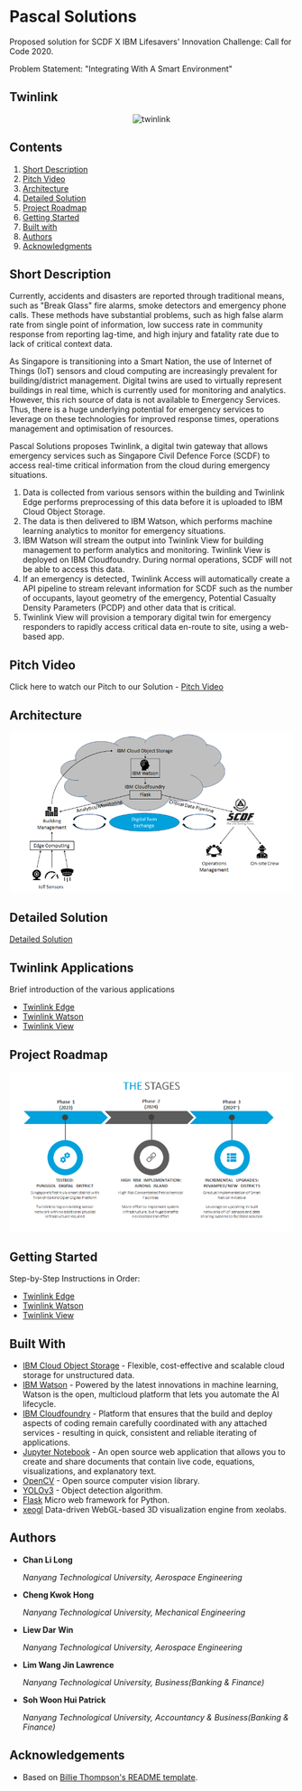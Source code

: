 # Pascal Solutions
Proposed solution for SCDF X IBM Lifesavers' Innovation Challenge: Call for Code 2020.

Problem Statement: "Integrating With A Smart Environment"

## Twinlink
<p align="center">
<img src="https://i.imgur.com/mO5PdcB.png" height="200" alt="twinlink">
</p>

## Contents

1. [Short Description](#short-description)
1. [Pitch Video](#pitch-video)
1. [Architecture](#architecture)
1. [Detailed Solution](#detailed-solution)
1. [Project Roadmap](#Project-Roadmap)
1. [Getting Started](#getting-started)
1. [Built with](#built-with)
1. [Authors](#authors)
1. [Acknowledgments](#acknowledgments)


## Short Description

Currently, accidents and disasters are reported through traditional means, such as "Break Glass" fire alarms, smoke detectors and emergency phone calls. These methods have substantial problems, such as high false alarm rate from single point of information, low success rate in community response from reporting lag-time, and high injury and fatality rate due to lack of critical context data.

As Singapore is transitioning into a Smart Nation, the use of Internet of Things (IoT) sensors and cloud computing are increasingly prevalent for building/district management. Digital twins are used to virtually represent buildings in real time, which is currently used for monitoring and analytics. However, this rich source of data is not available to Emergency Services. Thus, there is a huge underlying potential for emergency services to leverage on these technologies for improved response times, operations management and optimisation of resources.

Pascal Solutions proposes Twinlink, a digital twin gateway that allows emergency services such as Singapore Civil Defence Force (SCDF) to access real-time critical information from the cloud during emergency situations.

1. Data is collected from various sensors within the building and Twinlink Edge performs preprocessing of this data before it is uploaded to IBM Cloud Object Storage.
2. The data is then delivered to IBM Watson, which performs machine learning analytics to monitor for emergency situations.
3. IBM Watson will stream the output into Twinlink View for building management to perform analytics and monitoring. Twinlink View is deployed on IBM Cloudfoundry. During normal operations, SCDF will not be able to access this data.
4. If an emergency is detected, Twinlink Access will automatically create a API pipeline to stream relevant information for SCDF such as the number of occupants, layout geometry of the emergency, Potential Casualty Density Parameters (PCDP) and other data that is critical.
5. Twinlink View will provision a temporary digital twin for emergency responders to rapidly access critical data en-route to site, using a web-based app.

## Pitch Video

Click here to watch our Pitch to our Solution - [Pitch Video](https://www.youtube.com/watch?v=RNWRSv91cME&feature=youtu.be)

## Architecture

<img src="https://github.com/PascalSolutions-Twinlink-SCDFXIBM/README.md/blob/master/Architecture.png" alt="Roadmap" />

## Detailed Solution
[Detailed Solution](https://github.com/PascalSolutions-Twinlink-SCDFXIBM/README.md/blob/master/DetailedSolution.md)

## Twinlink Applications
Brief introduction of the various applications
* [Twinlink Edge](https://github.com/PascalSolutions-Twinlink-SCDFXIBM/EdgeComputing)
* [Twinlink Watson](https://github.com/PascalSolutions-Twinlink-SCDFXIBM/yolo_fire_detection)
* [Twinlink View](https://github.com/PascalSolutions-Twinlink-SCDFXIBM/pythonflaskpascal)

## Project Roadmap

<img src="https://github.com/PascalSolutions-Twinlink-SCDFXIBM/README.md/blob/master/Stages.png" alt="Roadmap" />

## Getting Started

Step-by-Step Instructions in Order:
* [Twinlink Edge](https://github.com/PascalSolutions-Twinlink-SCDFXIBM/EdgeComputing#installation)
* [Twinlink Watson](https://github.com/PascalSolutions-Twinlink-SCDFXIBM/yolo_fire_detection#-deployment-)
* [Twinlink View](https://github.com/PascalSolutions-Twinlink-SCDFXIBM/pythonflaskpascal#introduction)

## Built With

* [IBM Cloud Object Storage](https://www.ibm.com/sg-en/cloud/object-storage) - Flexible, cost-effective and scalable cloud storage for unstructured data.
* [IBM Watson](https://www.ibm.com/sg-en/watson) - Powered by the latest innovations in machine learning, Watson is the open, multicloud platform that lets you automate the AI lifecycle.
* [IBM Cloudfoundry](https://www.ibm.com/sg-en/cloud/cloud-foundry) - Platform that ensures that the build and deploy aspects of coding remain carefully coordinated with any attached services - resulting in quick, consistent and reliable iterating of applications.
* [Jupyter Notebook](https://jupyter.org/) - An open source web application that allows you to create and share documents that contain live code, equations, visualizations, and explanatory text.
* [OpenCV](https://opencv.org/) - Open source computer vision library.
* [YOLOv3](https://pjreddie.com/darknet/yolo/) - Object detection algorithm.
* [Flask](https://flask.palletsprojects.com/en/1.1.x/) Micro web framework for Python.
* [xeogl](https://xeogl.org/) Data-driven WebGL-based 3D visualization engine from xeolabs.



## Authors


- **Chan Li Long**

  *Nanyang Technological University, Aerospace Engineering*


- **Cheng Kwok Hong**

  *Nanyang Technological University, Mechanical Engineering*
  

- **Liew Dar Win**

  *Nanyang Technological University, Aerospace Engineering*


- **Lim Wang Jin Lawrence**

  *Nanyang Technological University, Business(Banking & Finance)*


- **Soh Woon Hui Patrick**

  *Nanyang Technological University, Accountancy & Business(Banking & Finance)*

## Acknowledgements

* Based on [Billie Thompson's README template](https://gist.github.com/PurpleBooth/109311bb0361f32d87a2).
